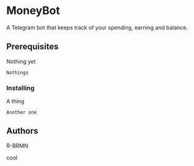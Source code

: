 # MoneyBot

A Telegram bot that keeps track of your spending, earning and balance.

## Prerequisites

Nothing yet
```
Nothings
```

### Installing

A thing
```
Another one
```

## Authors

R-BRMN

cool
